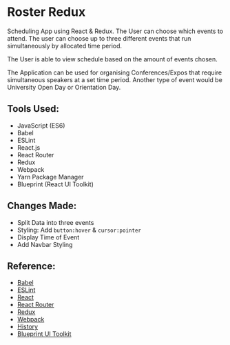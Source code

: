 # Roster Redux

Scheduling App using React & Redux. The User can choose which events to attend. The user can choose up to three different events that run simultaneously by allocated time period.

The User is able to view schedule based on the amount of events chosen.

The Application can be used for organising Conferences/Expos that require simultaneous speakers at a set time period. Another type of event would be University Open Day or Orientation Day.

## Tools Used:
* JavaScript (ES6)
* Babel
* ESLint
* React.js
* React Router
* Redux
* Webpack
* Yarn Package Manager
* Blueprint (React UI Toolkit)

## Changes Made:
* Split Data into three events
* Styling: Add `button:hover` & `cursor:pointer`
* Display Time of Event
* Add Navbar Styling

## Reference:
* [Babel](https://babeljs.io/)
* [ESLint](http://eslint.org/)
* [React](https://facebook.github.io/react/)
* [React Router](https://github.com/rackt/react-router)
* [Redux](http://redux.js.org/)
* [Webpack](https://webpack.github.io/)
* [History](https://github.com/mjackson/history)
* [Blueprint UI Toolkit](http://blueprintjs.com/)
